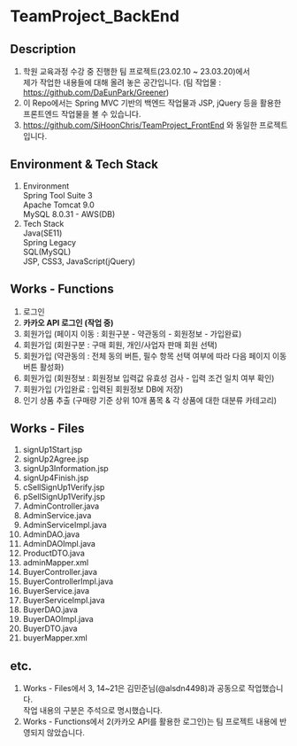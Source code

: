 # TeamProject_BackEnd  

## Description  
1) 학원 교육과정 수강 중 진행한 팀 프로젝트(23.02.10 ~ 23.03.20)에서   
제가 작업한 내용들에 대해 올려 놓은 공간입니다. (팀 작업물 : https://github.com/DaEunPark/Greener)  
2) 이 Repo에서는 Spring MVC 기반의 백엔드 작업물과 JSP, jQuery 등을 활용한 프론트엔드 작업물을 볼 수 있습니다.  
3) https://github.com/SiHoonChris/TeamProject_FrontEnd 와 동일한 프로젝트입니다.  

## Environment & Tech Stack  
1) Environment  
Spring Tool Suite 3  
Apache Tomcat 9.0  
MySQL 8.0.31 - AWS(DB)  
2) Tech Stack  
Java(SE11)  
Spring Legacy  
SQL(MySQL)  
JSP, CSS3, JavaScript(jQuery)  

## Works - Functions  
1) 로그인  
2) <b>카카오 API 로그인 (작업 중)</b>  
3) 회원가입 (페이지 이동 : 회원구분 - 약관동의 - 회원정보 - 가입완료)  
4) 회원가입 (회원구분 : 구매 회원, 개인/사업자 판매 회원 선택)  
5) 회원가입 (약관동의 : 전체 동의 버튼, 필수 항목 선택 여부에 따라 다음 페이지 이동 버튼 활성화)  
6) 회원가입 (회원정보 : 회원정보 입력값 유효성 검사 - 입력 조건 일치 여부 확인)  
7) 회원가입 (가입완료 : 입력된 회원정보 DB에 저장)  
8) 인기 상품 추출 (구매량 기준 상위 10개 품목 & 각 상품에 대한 대분류 카테고리)  

## Works - Files  
1) signUp1Start.jsp    
2) signUp2Agree.jsp  
3) signUp3Information.jsp    
4) signUp4Finish.jsp  
5) cSellSignUp1Verify.jsp    
6) pSellSignUp1Verify.jsp  
7) AdminController.java  
8) AdminService.java  
9) AdminServiceImpl.java  
10) AdminDAO.java  
11) AdminDAOImpl.java  
12) ProductDTO.java  
13) adminMapper.xml  
14) BuyerController.java  
15) BuyerControllerImpl.java  
16) BuyerService.java  
17) BuyerServiceImpl.java  
18) BuyerDAO.java  
19) BuyerDAOImpl.java  
20) BuyerDTO.java  
21) buyerMapper.xml  

## etc.  
1) Works - Files에서 3, 14~21은 김민준님(@alsdn4498)과 공동으로 작업했습니다.  
작업 내용의 구분은 주석으로 명시했습니다.  
2) Works - Functions에서 2(카카오 API를 활용한 로그인)는 팀 프로젝트 내용에 반영되지 않았습니다.  
